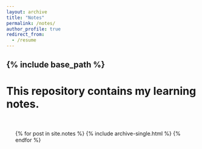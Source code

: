 ```yaml
---
layout: archive
title: "Notes"
permalink: /notes/
author_profile: true
redirect_from:
  - /resume
---
```

{% include base_path %}
---
This repository contains my learning notes.
<br/><br/>
======
  <ul>{% for post in site.notes %}
    {% include archive-single.html %}
  {% endfor %}</ul>
  

<!-- Teaching
======
  <ul>{% for post in site.teaching %}
    {% include archive-single.html %}
  {% endfor %}</ul> -->
 

